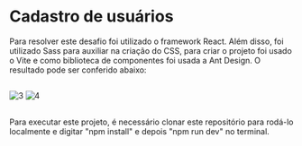 # Cadastro de usuários

Para resolver este desafio foi utilizado o framework React. Além disso, foi utilizado Sass para auxiliar na criação do CSS, para criar o projeto foi usado o Vite e como biblioteca de componentes foi usada a Ant Design. O resultado pode ser conferido abaixo:
##
![3](https://user-images.githubusercontent.com/86975073/211674191-51330bbf-df9a-4f28-b1f4-b99a737a4739.JPG)
![4](https://user-images.githubusercontent.com/86975073/211674233-d03bb4b8-ec37-4e9b-ac2a-9d8ea2eaa913.JPG)

##
Para executar este projeto, é necessário clonar este repositório para rodá-lo localmente e digitar "npm install" e depois "npm run dev" no terminal.
